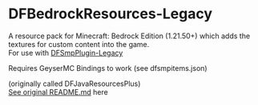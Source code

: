 # DFBedrockResources-Legacy
A resource pack for Minecraft: Bedrock Edition (1.21.50+) which adds the textures for custom content into the game.  
For use with [DFSmpPlugin-Legacy](https://github.com/df-mcserver/DFSmpPlugin-Legacy)

Requires GeyserMC Bindings to work (see dfsmpitems.json)

(originally called DFJavaResourcesPlus)  
[See original README.md](./README-old.md) here